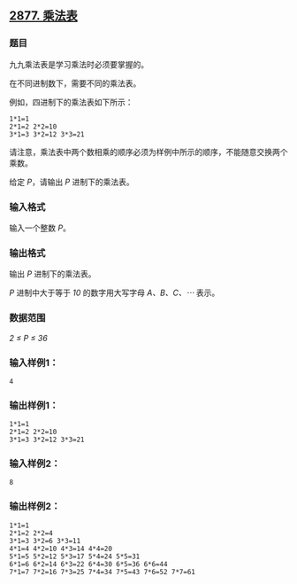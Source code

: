 ## [2877. 乘法表](https://www.acwing.com/problem/content/2880/)

### 题目

九九乘法表是学习乘法时必须要掌握的。

在不同进制数下，需要不同的乘法表。

例如，四进制下的乘法表如下所示：

```
1*1=1
2*1=2 2*2=10
3*1=3 3*2=12 3*3=21
```

请注意，乘法表中两个数相乘的顺序必须为样例中所示的顺序，不能随意交换两个乘数。

给定 *P*，请输出 *P* 进制下的乘法表。

### 输入格式

输入一个整数 *P*。

### 输出格式

输出 *P* 进制下的乘法表。

*P* 进制中大于等于 *10* 的数字用大写字母 *A、B、C、⋯* 表示。

### 数据范围

*2 ≤ P ≤ 36*

### 输入样例1：

```
4
```

### 输出样例1：

```
1*1=1
2*1=2 2*2=10
3*1=3 3*2=12 3*3=21
```

### 输入样例2：

```
8
```

### 输出样例2：

```
1*1=1
2*1=2 2*2=4
3*1=3 3*2=6 3*3=11
4*1=4 4*2=10 4*3=14 4*4=20
5*1=5 5*2=12 5*3=17 5*4=24 5*5=31
6*1=6 6*2=14 6*3=22 6*4=30 6*5=36 6*6=44
7*1=7 7*2=16 7*3=25 7*4=34 7*5=43 7*6=52 7*7=61
```
